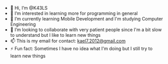 - 👋 Hi, I’m @K43LS
- 👀 I’m interested in learning more for programming in general
- 🌱 I’m currently learning Mobile Development and I'm studying Computer Engineering
- 💞️ I’m looking to collaborate with very patient people since I'm a bit slow to understand but I like to learn new things
- 📫 This is my email for contact: kael7.2012@gmail.com
- ⚡ Fun fact: Sometimes I have no idea what I'm doing but I still try to learn new things

<!---
K43LS/K43LS is a ✨ special ✨ repository because its `README.md` (this file) appears on your GitHub profile.
You can click the Preview link to take a look at your changes.
--->

